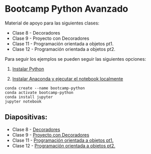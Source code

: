 # Bootcamp Python Avanzado

Material de apoyo para las siguientes clases:

- Clase 8 - Decoradores
- Clase 9 - Proyecto con Decoradores
- Clase 11 - Programación orientada a objetos pt1.
- Clase 12 - Programación orientada a objetos pt2.

Para seguir los ejemplos se pueden seguir las siguientes opciones:

1. [Instalar Python](https://www.python.org/downloads/)

2. [Instalar Anaconda y ejecutar el notebook localmente](https://docs.conda.io/projects/conda/en/latest/user-guide/install/)
```
conda create --name bootcamp-python
conda activate bootcamp-python
conda install jupyter
jupyter notebook
```

## Diapositivas:

- Clase 8 - [Decoradores](https://docs.google.com/presentation/d/1v-y_Jj1Cb1rEL6wpBDWxxnj29F4yesMh6fz42pB98Yk/edit?usp=sharing)
- Clase 9 - [Proyecto con Decoradores]()
- Clase 11 - [Programación orientada a objetos pt1.]()
- Clase 12 - [Programación orientada a objetos pt2.]()